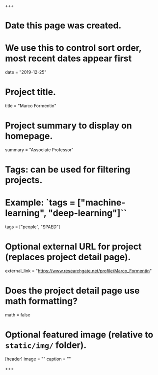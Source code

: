 +++
# Date this page was created.
# We use this to control sort order, most recent dates appear first
date = "2019-12-25"

# Project title.
title = "Marco Formentin"

# Project summary to display on homepage.
summary = "Associate Professor"

# Tags: can be used for filtering projects.
# Example: `tags = ["machine-learning", "deep-learning"]``
tags = ["people", "SPAED"]

# Optional external URL for project (replaces project detail page).
external_link = "https://www.researchgate.net/profile/Marco_Formentin"

# Does the project detail page use math formatting?
math = false

# Optional featured image (relative to `static/img/` folder).
[header]
image = ""
caption = ""

+++
